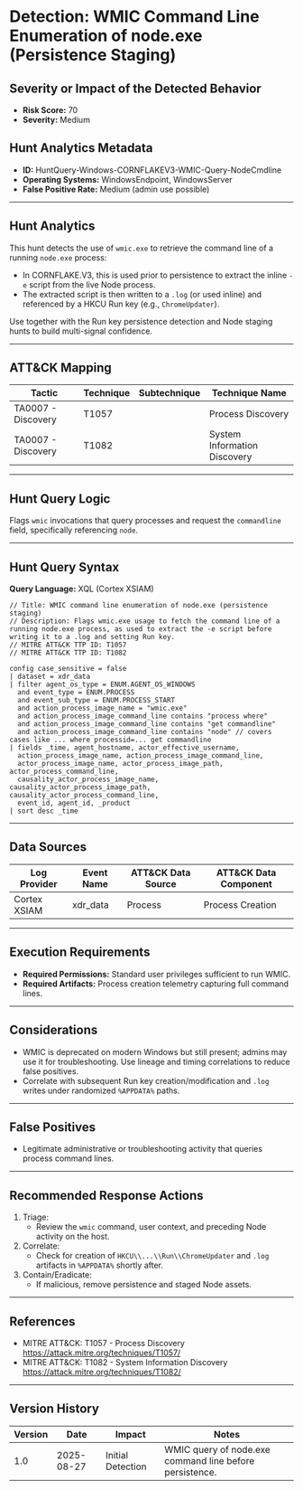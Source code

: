 # Detection: WMIC Command Line Enumeration of node.exe (Persistence Staging)

## Severity or Impact of the Detected Behavior
- **Risk Score:** 70
- **Severity:** Medium

## Hunt Analytics Metadata
- **ID:** HuntQuery-Windows-CORNFLAKEV3-WMIC-Query-NodeCmdline
- **Operating Systems:** WindowsEndpoint, WindowsServer
- **False Positive Rate:** Medium (admin use possible)

---

## Hunt Analytics
This hunt detects the use of `wmic.exe` to retrieve the command line of a running `node.exe` process:

- In CORNFLAKE.V3, this is used prior to persistence to extract the inline `-e` script from the live Node process.
- The extracted script is then written to a `.log` (or used inline) and referenced by a HKCU Run key (e.g., `ChromeUpdater`).

Use together with the Run key persistence detection and Node staging hunts to build multi-signal confidence.

---

## ATT&CK Mapping

| Tactic            | Technique | Subtechnique | Technique Name               |
|-------------------|-----------|--------------|------------------------------|
| TA0007 - Discovery| T1057     |              | Process Discovery            |
| TA0007 - Discovery| T1082     |              | System Information Discovery |

---

## Hunt Query Logic
Flags `wmic` invocations that query processes and request the `commandline` field, specifically referencing `node`.

---

## Hunt Query Syntax

**Query Language:** XQL (Cortex XSIAM)

```xql
// Title: WMIC command line enumeration of node.exe (persistence staging)
// Description: Flags wmic.exe usage to fetch the command line of a running node.exe process, as used to extract the -e script before writing it to a .log and setting Run key.
// MITRE ATT&CK TTP ID: T1057
// MITRE ATT&CK TTP ID: T1082

config case_sensitive = false 
| dataset = xdr_data 
| filter agent_os_type = ENUM.AGENT_OS_WINDOWS 
  and event_type = ENUM.PROCESS 
  and event_sub_type = ENUM.PROCESS_START 
  and action_process_image_name = "wmic.exe" 
  and action_process_image_command_line contains "process where" 
  and action_process_image_command_line contains "get commandline" 
  and action_process_image_command_line contains "node" // covers cases like ... where processid=... get commandline 
| fields _time, agent_hostname, actor_effective_username, 
  action_process_image_name, action_process_image_command_line, 
  actor_process_image_name, actor_process_image_path, actor_process_command_line, 
  causality_actor_process_image_name, causality_actor_process_image_path, causality_actor_process_command_line, 
  event_id, agent_id, _product 
| sort desc _time 
```

---

## Data Sources

| Log Provider | Event Name | ATT&CK Data Source | ATT&CK Data Component |
|--------------|------------|--------------------|-----------------------|
| Cortex XSIAM | xdr_data   | Process            | Process Creation      |

---

## Execution Requirements
- **Required Permissions:** Standard user privileges sufficient to run WMIC.
- **Required Artifacts:** Process creation telemetry capturing full command lines.

---

## Considerations
- WMIC is deprecated on modern Windows but still present; admins may use it for troubleshooting. Use lineage and timing correlations to reduce false positives.
- Correlate with subsequent Run key creation/modification and `.log` writes under randomized `%APPDATA%` paths.

---

## False Positives
- Legitimate administrative or troubleshooting activity that queries process command lines.

---

## Recommended Response Actions
1) Triage:
   - Review the `wmic` command, user context, and preceding Node activity on the host.
2) Correlate:
   - Check for creation of `HKCU\\...\\Run\\ChromeUpdater` and `.log` artifacts in `%APPDATA%` shortly after.
3) Contain/Eradicate:
   - If malicious, remove persistence and staged Node assets.

---

## References
- MITRE ATT&CK: T1057 - Process Discovery https://attack.mitre.org/techniques/T1057/
- MITRE ATT&CK: T1082 - System Information Discovery https://attack.mitre.org/techniques/T1082/

---

## Version History

| Version | Date       | Impact              | Notes                                                     |
|---------|------------|---------------------|-----------------------------------------------------------|
| 1.0     | 2025-08-27 | Initial Detection   | WMIC query of node.exe command line before persistence.   |
